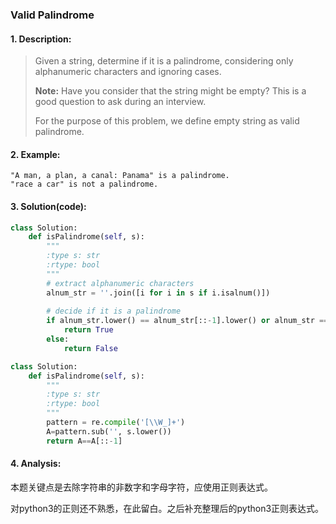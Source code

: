 ### Valid Palindrome

#### 1. Description:

> Given a string, determine if it is a palindrome, considering only alphanumeric characters and ignoring cases.
>
> **Note:**
> Have you consider that the string might be empty? This is a good question to ask during an interview.
>
> For the purpose of this problem, we define empty string as valid palindrome.

#### 2. Example:

```
"A man, a plan, a canal: Panama" is a palindrome.
"race a car" is not a palindrome.
```

#### 3. Solution(code):

```python
class Solution:
    def isPalindrome(self, s):
        """
        :type s: str
        :rtype: bool
        """
        # extract alphanumeric characters
        alnum_str = ''.join([i for i in s if i.isalnum()])
    
        # decide if it is a palindrome
        if alnum_str.lower() == alnum_str[::-1].lower() or alnum_str == []:
            return True
        else:
            return False
```

```python
class Solution:
    def isPalindrome(self, s):
        """
        :type s: str
        :rtype: bool
        """
        pattern = re.compile('[\\W_]+')
        A=pattern.sub('', s.lower())
        return A==A[::-1]
```

#### 4. Analysis:

本题关键点是去除字符串的非数字和字母字符，应使用正则表达式。

对python3的正则还不熟悉，在此留白。之后补充整理后的python3正则表达式。